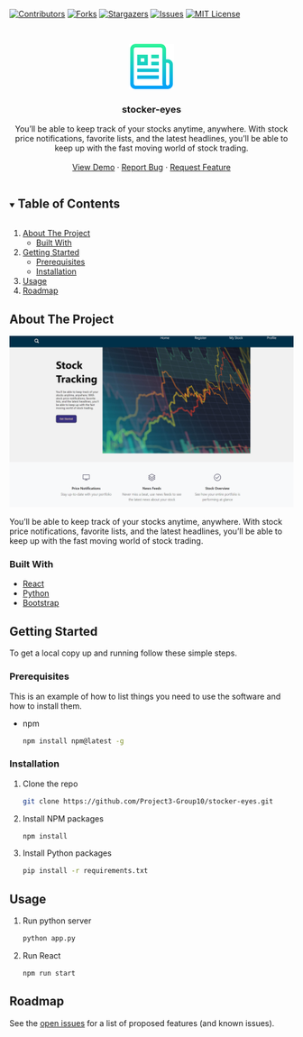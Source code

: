 <!--
*** Thanks for checking out the Best-README-Template. If you have a suggestion
*** that would make this better, please fork the repo and create a pull request
*** or simply open an issue with the tag "enhancement".
*** Thanks again! Now go create something AMAZING! :D
***
***
***
*** To avoid retyping too much info. Do a search and replace for the following:
*** Project3-Group10, stocker-eyes, , , stocker-eyes, project_description
-->



<!-- PROJECT SHIELDS -->
<!--
*** I'm using markdown "reference style" links for readability.
*** Reference links are enclosed in brackets [ ] instead of parentheses ( ).
*** See the bottom of this document for the declaration of the reference variables
*** for contributors-url, forks-url, etc. This is an optional, concise syntax you may use.
*** https://www.markdownguide.org/basic-syntax/#reference-style-links
-->
[![Contributors][contributors-shield]][contributors-url]
[![Forks][forks-shield]][forks-url]
[![Stargazers][stars-shield]][stars-url]
[![Issues][issues-shield]][issues-url]
[![MIT License][license-shield]][license-url]



<!-- PROJECT LOGO -->
<br />
<p align="center">
  <a href="https://github.com/Project3-Group10/stocker-eyes">
    <img src="images/logo.png" alt="Logo" width="80" height="80">
  </a>

  <h3 align="center">stocker-eyes</h3>

  <p align="center">
You’ll be able to keep track of your stocks anytime, anywhere. With stock price notifications, favorite lists, and the latest headlines, you’ll be able to keep up with the fast moving world of stock trading.
    <br />
    <br />
    <a href="https://stocker-eyes-polish.herokuapp.com/">View Demo</a>
    ·
    <a href="https://github.com/Project3-Group10/stocker-eyes/issues">Report Bug</a>
    ·
    <a href="https://github.com/Project3-Group10/stocker-eyes/issues">Request Feature</a>
  </p>
</p>



<!-- TABLE OF CONTENTS -->
<details open="open">
  <summary><h2 style="display: inline-block">Table of Contents</h2></summary>
  <ol>
    <li>
      <a href="#about-the-project">About The Project</a>
      <ul>
        <li><a href="#built-with">Built With</a></li>
      </ul>
    </li>
    <li>
      <a href="#getting-started">Getting Started</a>
      <ul>
        <li><a href="#prerequisites">Prerequisites</a></li>
        <li><a href="#installation">Installation</a></li>
      </ul>
    </li>
    <li><a href="#usage">Usage</a></li>
    <li><a href="#roadmap">Roadmap</a></li>
  </ol>
</details>



<!-- ABOUT THE PROJECT -->
## About The Project

[![Product Name Screen Shot][product-screenshot]](https://stocker-eyes-polish.herokuapp.com/)


You’ll be able to keep track of your stocks anytime, anywhere. With stock price notifications, favorite lists, and the latest headlines, you’ll be able to keep up with the fast moving world of stock trading.



### Built With

* [React](https://reactjs.org/)
* [Python](https://www.python.org/)
* [Bootstrap](https://getbootstrap.com/)



<!-- GETTING STARTED -->
## Getting Started

To get a local copy up and running follow these simple steps.

### Prerequisites

This is an example of how to list things you need to use the software and how to install them.
* npm
  ```sh
  npm install npm@latest -g
  ```

### Installation

1. Clone the repo
   ```sh
   git clone https://github.com/Project3-Group10/stocker-eyes.git
   ```
2. Install NPM packages
   ```sh
   npm install
   ```
3. Install Python packages
    ```sh
    pip install -r requirements.txt 
    ```
   



<!-- USAGE EXAMPLES -->
## Usage

1. Run python server
    ```sh
    python app.py
    ```
2. Run React
    ```sh
    npm run start
    ```
   
<!-- ROADMAP -->
## Roadmap

See the [open issues](https://github.com/Project3-Group10/stocker-eyes/issues) for a list of proposed features (and known issues).



<!-- MARKDOWN LINKS & IMAGES -->
<!-- https://www.markdownguide.org/basic-syntax/#reference-style-links -->
[contributors-shield]: https://img.shields.io/github/contributors/Project3-Group10/stocker-eyes.svg?style=for-the-badge
[contributors-url]: https://github.com/Project3-Group10/stocker-eyes/graphs/contributors
[forks-shield]: https://img.shields.io/github/forks/Project3-Group10/stocker-eyes.svg?style=for-the-badge
[forks-url]: https://github.com/Project3-Group10/stocker-eyes/network/members
[stars-shield]: https://img.shields.io/github/stars/Project3-Group10/stocker-eyes.svg?style=for-the-badge
[stars-url]: https://github.com/Project3-Group10/stocker-eyes/stargazers
[issues-shield]: https://img.shields.io/github/issues/Project3-Group10/stocker-eyes.svg?style=for-the-badge
[issues-url]: https://github.com/Project3-Group10/stocker-eyes/issues
[license-shield]: https://img.shields.io/github/license/Project3-Group10/stocker-eyes.svg?style=for-the-badge
[license-url]: https://github.com/Project3-Group10/stocker-eyes/blob/master/LICENSE.txt
[product-screenshot]: images/screenshot.png
[product-logo]: images/logo.png
